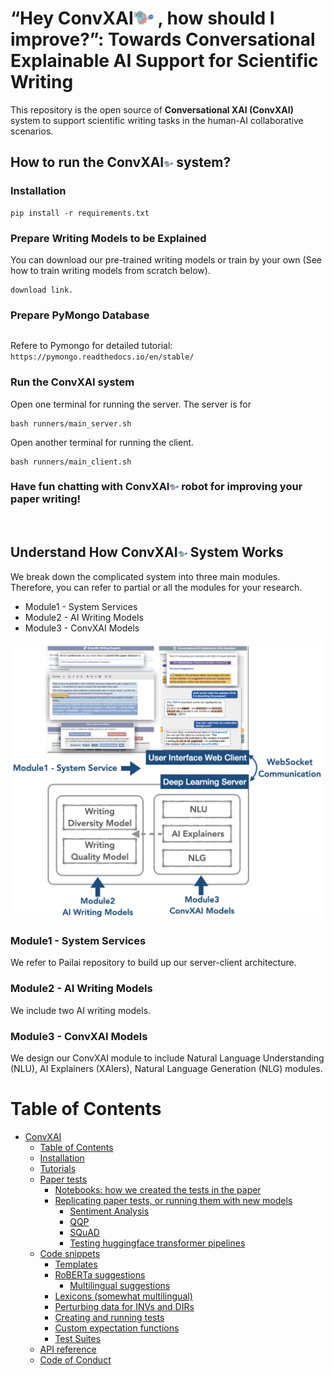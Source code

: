 [src_logo_w/o_text]:"assets/logo_wotext.png"
[src_logo_text]: "assets/logo_new.png"


# “Hey ConvXAI<img src="assets/logo_wotext.png" width="32"> , how should I improve?”: Towards Conversational Explainable AI Support for Scientific Writing


This repository is the open source of <b>Conversational XAI (ConvXAI)</b> system to support scientific writing tasks in the human-AI collaborative scenarios.

## How to run the ConvXAI<img src="assets/logo_wotext.png" width="15"> system?

### Installation
```
pip install -r requirements.txt
```

### Prepare Writing Models to be Explained
You can download our pre-trained writing models or train by your own (See how to train writing models from scratch below).
```
download link.
```


### Prepare PyMongo Database 
```
```
Refere to Pymongo for detailed tutorial: `https://pymongo.readthedocs.io/en/stable/`

### Run the ConvXAI system
Open one terminal for running the server. The server is for 
```
bash runners/main_server.sh
```

Open another terminal for running the client.
```
bash runners/main_client.sh
```

### Have fun chatting with ConvXAI<img src="assets/logo_wotext.png" width="15"> robot for improving your paper writing!

<br>

## Understand How ConvXAI<img src="assets/logo_wotext.png" width="15"> System Works
We break down the complicated system into three main modules. Therefore, you can refer to partial or all the modules for your research.

- Module1 - System Services
- Module2 - AI Writing Models
- Module3 - ConvXAI Models


<img src="assets/system_overview.jpeg" width="500">

### Module1 - System Services

We refer to Pailai repository to build up our server-client architecture.


### Module2 - AI Writing Models

We include two AI writing models.





### Module3 - ConvXAI Models

We design our ConvXAI module to include Natural Language Understanding (NLU), AI Explainers (XAIers), Natural Language Generation (NLG) modules.























Table of Contents
=================

   * [ConvXAI](#convxai)
      * [Table of Contents](#table-of-contents)
      * [Installation](#installation)
      * [Tutorials](#tutorials)
      * [Paper tests](#paper-tests)
         * [Notebooks: how we created the tests in the paper](#notebooks-how-we-created-the-tests-in-the-paper)
         * [Replicating paper tests, or running them with new models](#replicating-paper-tests-or-running-them-with-new-models)
            * [Sentiment Analysis](#sentiment-analysis)
            * [QQP](#qqp)
            * [SQuAD](#squad)
            * [Testing huggingface transformer pipelines](#testing-huggingface-transformer-pipelines)
      * [Code snippets](#code-snippets)
         * [Templates](#templates)
         * [RoBERTa suggestions](#roberta-suggestions)
            * [Multilingual suggestions](#multilingual-suggestions)
         * [Lexicons (somewhat multilingual)](#lexicons-somewhat-multilingual)
         * [Perturbing data for INVs and DIRs](#perturbing-data-for-invs-and-dirs)
         * [Creating and running tests](#creating-and-running-tests)
         * [Custom expectation functions](#custom-expectation-functions)
         * [Test Suites](#test-suites)
      * [API reference](#api-reference)
      * [Code of Conduct](#code-of-conduct)

